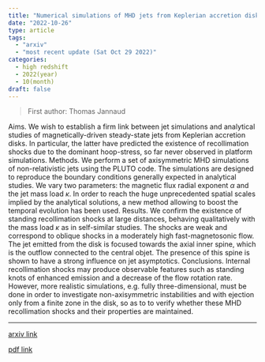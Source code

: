 ```yaml
---
title: "Numerical simulations of MHD jets from Keplerian accretion disks I-Recollimation shocks"
date: "2022-10-26"
type: article
tags:
  - "arxiv"
  - "most recent update (Sat Oct 29 2022)"
categories:
  - high redshift
  - 2022(year)
  - 10(month)
draft: false
---
```


> First author: Thomas Jannaud

 Aims. We wish to establish a firm link between jet simulations and analytical
studies of magnetically-driven steady-state jets from Keplerian accretion
disks. In particular, the latter have predicted the existence of recollimation
shocks due to the dominant hoop-stress, so far never observed in platform
simulations.
  Methods. We perform a set of axisymmetric MHD simulations of non-relativistic
jets using the PLUTO code. The simulations are designed to reproduce the
boundary conditions generally expected in analytical studies. We vary two
parameters: the magnetic flux radial exponent $\alpha$ and the jet mass load
$\kappa$. In order to reach the huge unprecedented spatial scales implied by
the analytical solutions, a new method allowing to boost the temporal evolution
has been used.
  Results. We confirm the existence of standing recollimation shocks at large
distances, behaving qualitatively with the mass load $\kappa$ as in
self-similar studies. The shocks are weak and correspond to oblique shocks in a
moderately high fast-magnetosonic flow. The jet emitted from the disk is
focused towards the axial inner spine, which is the outflow connected to the
central objet. The presence of this spine is shown to have a strong influence
on jet asymptotics.
  Conclusions. Internal recollimation shocks may produce observable features
such as standing knots of enhanced emission and a decrease of the flow rotation
rate. However, more realistic simulations, e.g. fully three-dimensional, must
be done in order to investigate non-axisymmetric instabilities and with
ejection only from a finite zone in the disk, so as to to verify whether these
MHD recollimation shocks and their properties are maintained.

---
[arxiv link](http://arxiv.org/abs/2210.14809v1)

[pdf link](http://arxiv.org/pdf/2210.14809v1)